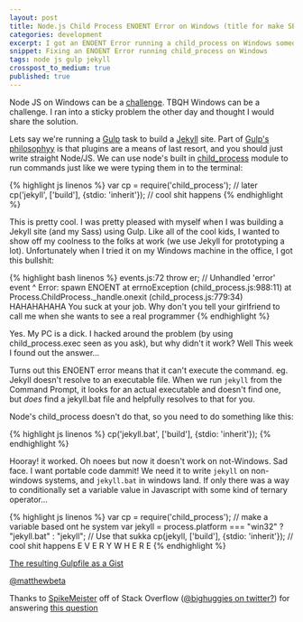 ```yaml
---
layout: post
title: Node.js Child Process ENOENT Error on Windows (title for make SEO Good)
categories: development
excerpt: I got an ENOENT Error running a child_process on Windows someone on Stack Overflow helped
snippet: Fixing an ENOENT Error running child_process on Windows
tags: node js gulp jekyll
crosspost_to_medium: true
published: true
---
```


<p class="lede">Node JS on Windows can be a <a href="https://github.com/joyent/node/issues/6960">challenge</a>. TBQH Windows can be a challenge. I ran into a sticky problem the other day and thought I would share the solution.</p>

Lets say we're running a [Gulp](http://gulpjs.com) task to build a [Jekyll](http://jekyllrb.com) site. Part of [Gulp's philosophyy](http://blog.overzealous.com/post/74121048393/why-you-shouldnt-create-a-gulp-plugin-or-how-to-stop) is that plugins are a means of last resort, and you should just write straight Node/JS. We can use node's built in [child_process](http://nodejs.org/api/child_process.html) module to run commands just like we were typing them in to the terminal:

{% highlight js linenos %}
var cp = require('child_process');
// later
cp('jekyll', ['build'], {stdio: 'inherit'});
// cool shit happens
{% endhighlight %}

This is pretty cool. I was pretty pleased with myself when I was building a Jekyll site (and my Sass) using Gulp. Like all of the cool kids, I wanted to show off my coolness to the folks at work (we use Jekyll for prototyping a lot). Unfortunately when I tried it on my Windows machine in the office, I got this bullshit:

{% highlight bash linenos %}
events.js:72
    throw er; // Unhandled 'error' event
          ^
Error: spawn ENOENT
    at errnoException (child_process.js:988:11)
    at Process.ChildProcess._handle.onexit (child_process.js:779:34)
HAHAHAHAHA You suck at your job. Why don't you tell your girlfriend to call me when she wants to see a real programmer
{% endhighlight %}

Yes. My PC is a dick. I hacked around the problem (by using child_process.exec seen as you ask), but why didn't it work? Well This week I found out the answer&hellip;

Turns out this ENOENT error means that it can't execute the command. eg. Jekyll doesn't resolve to an executable file. When we run ````jekyll```` from the Command Prompt, it looks for an actual executable and doesn't find one, but *does* find a jekyll.bat file and helpfully resolves to that for you.

Node's child_process doesn't do that, so you need to do something like this:

{% highlight js linenos %}
cp('jekyll.bat', ['build'], {stdio: 'inherit'});
{% endhighlight %}

Hooray! it worked. Oh noees but now it doesn't work on not-Windows. Sad face. I want portable code dammit! We need it to write ````jekyll```` on non-windows systems, and ````jekyll.bat```` in windows land. If only there was a way to conditionally set a variable value in Javascript with some kind of ternary operator&hellip;

{% highlight js linenos %}
var cp = require('child_process');
// make a variable based ont he system
var jekyll = process.platform === "win32" ? "jekyll.bat" : "jekyll";
// Use that sukka
cp(jekyll, ['build'], {stdio: 'inherit'});
// cool shit happens E V E R Y W H E R E
{% endhighlight %}

[The resulting Gulpfile as a Gist](https://gist.github.com/matthewbeta/25a33958de7cf5a8145d)


<a href="http://twitter.com/matthewbeta" class="signature">@matthewbeta</a>


Thanks to [SpikeMeister](http://stackoverflow.com/users/1877762/spikemeister) off of Stack Overflow ([@bighuggies on twitter?](https://twitter.com/bighuggies/)) for answering [this question](http://stackoverflow.com/q/21856861)